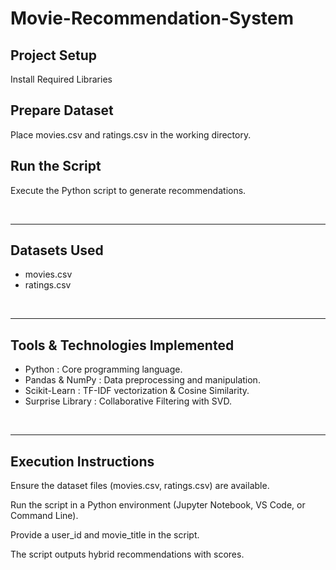 # Movie-Recommendation-System
<h2>Project Setup</h2>
<p>Install Required Libraries</p>
<h2>Prepare Dataset</h2>
<p>Place movies.csv and ratings.csv in the working directory.</p>
<h2>Run the Script</h2>
<p>Execute the Python script to generate recommendations.</p>
<br>
<hr>
<h2>Datasets Used</h2>
<ul><li>movies.csv</li>
<li>ratings.csv</li>
</ul>
<br>
<hr>
<h2>Tools & Technologies Implemented</h2>
<ul><li>Python : Core programming language.</li><li>Pandas & NumPy : Data preprocessing and manipulation.</li><li>Scikit-Learn : TF-IDF vectorization & Cosine Similarity.</li><li>Surprise Library : Collaborative Filtering with SVD.</li></ul>
<br>
<hr>
<h2>Execution Instructions</h2>
<p>Ensure the dataset files (movies.csv, ratings.csv) are available.</p>
<p>Run the script in a Python environment (Jupyter Notebook, VS Code, or Command Line).</p>
<p>Provide a user_id and movie_title in the script.</p>
<p>The script outputs hybrid recommendations with scores.</p>
